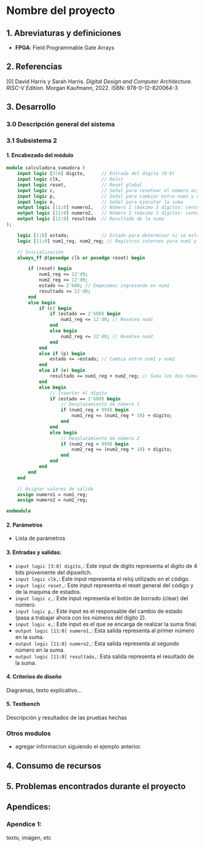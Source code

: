 # Nombre del proyecto

## 1. Abreviaturas y definiciones
- **FPGA**: Field Programmable Gate Arrays

## 2. Referencias
[0] David Harris y Sarah Harris. *Digital Design and Computer Architecture. RISC-V Edition.* Morgan Kaufmann, 2022. ISBN: 978-0-12-820064-3

## 3. Desarrollo

### 3.0 Descripción general del sistema

### 3.1 Subsistema 2
#### 1. Encabezado del módulo
```SystemVerilog
module calculadora_sumadora (
    input logic [3:0] digito,      // Entrada del dígito (0-9)
    input logic clk,               // Reloj
    input logic reset,             // Reset global
    input logic c,                 // Señal para resetear el número actual
    input logic p,                 // Señal para cambiar entre num1 y num2
    input logic e,                 // Señal para ejecutar la suma
    output logic [11:0] numero1,   // Número 1 (máximo 3 dígitos: centenas, decenas, unidades)
    output logic [11:0] numero2,   // Número 2 (máximo 3 dígitos: centenas, decenas, unidades)
    output logic [11:0] resultado  // Resultado de la suma
);

    logic [1:0] estado;            // Estado para determinar si se está ingresando num1 o num2
    logic [11:0] num1_reg, num2_reg; // Registros internos para num1 y num2

    // Inicialización
    always_ff @(posedge clk or posedge reset) begin

        if (reset) begin
            num1_reg <= 12'd0;
            num2_reg <= 12'd0;
            estado <= 2'b00; // Empezamos ingresando en num1
            resultado <= 12'd0;
        end
        else begin
            if (c) begin
                if (estado == 2'b00) begin
                    num1_reg <= 12'd0; // Resetea num1
                end
                else begin
                    num2_reg <= 12'd0; // Resetea num2
                end
            end
            else if (p) begin
                estado <= ~estado; // Cambia entre num1 y num2
            end
            else if (e) begin
                resultado <= num1_reg + num2_reg; // Suma los dos números
            end
            else begin
                // Insertar el dígito
                if (estado == 2'b00) begin
                    // Desplazamiento de número 1
                    if (num1_reg < 999) begin
                        num1_reg <= (num1_reg * 10) + digito;
                    end
                end
                else begin
                    // Desplazamiento de número 2
                    if (num2_reg < 999) begin
                        num2_reg <= (num2_reg * 10) + digito;
                    end
                end
            end
        end
    end

    // Asignar valores de salida
    assign numero1 = num1_reg;
    assign numero2 = num2_reg;

endmodule
```
#### 2. Parámetros
- Lista de parámetros

#### 3. Entradas y salidas:
- `input logic [3:0] digito,`: Este input de digito representa el digito de 4 bits proveniente del dipswitch.
- `input logic clk,`: Este input representa el reloj utilizado en el código.
- `input logic reset,`: Este input representa el reset general del código y de la maquina de estados.
- `input logic c,`: Este input representa el botón de borrado (clear) del número.
- `input logic p,`: Este input es el responsable del cambio de estado (pasa a trabajar ahora con los números del dígito 2).
- `input logic e,`: Este input es el que se encarga de realizar la suma final.
- `output logic [11:0] numero1,`: Esta salida representa al primer número en la suma.
- `output logic [11:0] numero2,`: Esta salida representa al segundo número en la suma.
- `output logic [11:0] resultado,`: Esta salida representa el resultado de la suma.

#### 4. Criterios de diseño
Diagramas, texto explicativo...

#### 5. Testbench
Descripción y resultados de las pruebas hechas

### Otros modulos
- agregar informacion siguiendo el ejemplo anterior.


## 4. Consumo de recursos

## 5. Problemas encontrados durante el proyecto

## Apendices:
### Apendice 1:
texto, imágen, etc
